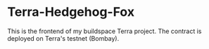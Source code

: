 # Terra-Hedgehog-Fox

This is the frontend of my buildspace Terra project.  The contract is deployed on Terra's testnet (Bombay).

